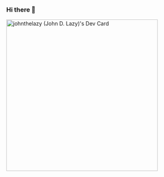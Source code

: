 ### Hi there 👋

<!--
**JohnTheLazy/JohnTheLazy** is a ✨ _special_ ✨ repository because its `README.md` (this file) appears on your GitHub profile.

Here are some ideas to get you started:

- 🔭 I’m currently working on ...
- 🌱 I’m currently learning ...
- 👯 I’m looking to collaborate on ...
- 🤔 I’m looking for help with ...
- 💬 Ask me about ...
- 📫 How to reach me: ...
- 😄 Pronouns: ...
- ⚡ Fun fact: ...
-->

<a href="https://app.daily.dev/johnthelazy"><img src="https://api.daily.dev/devcards/066d44fa58eb49989d72ae5218c40770.png?r=l7c" width="400" alt="johnthelazy (John D. Lazy)'s Dev Card"/></a>
